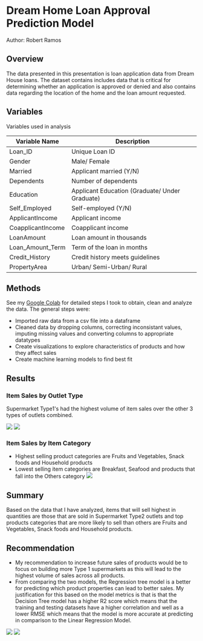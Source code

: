 # Dream Home Loan Approval Prediction Model
Author: Robert Ramos

## Overview
The data presented in this presentation is loan application data from Dream House loans. The dataset contains includes data that is critical for determining whether an application is approved or denied and also contains data regarding the location of the home and the loan amount requested.

## Variables 
Variables used in analysis

|Variable Name|Description   |   
|---|---|
|Loan_ID|Unique Loan ID| 
|Gender|Male/ Female| 
|Married|Applicant married (Y/N)|
|Dependents|Number of dependents|
|Education|Applicant Education (Graduate/ Under Graduate)| 
|Self_Employed|Self-employed (Y/N)|   
|ApplicantIncome|Applicant income|  
|CoapplicantIncome|Coapplicant income|   
|LoanAmount|Loan amount in thousands|  
|Loan_Amount_Term|Term of the loan in months| 
|Credit_History|Credit history meets guidelines| 
|PropertyArea|Urban/ Semi-Urban/ Rural|

## Methods
See my [Google Colab](https://colab.research.google.com/drive/1uNeh7EFhDm6ErGPihXWBGerkOPRQs3El#scrollTo=cSChclu2cPZk) for detailed steps I took to obtain, clean and analyze the data. The general steps were:
* Imported raw data from a csv file into a dataframe
* Cleaned data by dropping columns, correcting inconsistant values, imputing missing values and converting columns to appropriate datatypes
* Create visualizations to explore characteristics of products and how they affect sales
* Create machine learning models to find best fit

## Results
### Item Sales by Outlet Type
Supermarket Type1's had the highest volume of item sales over the other 3 types of outlets combined.

![](images/OutletSales.png)
![](images/ItemSalesbyOutletTypes.png)

### Item Sales by Item Category
- Highest selling product categories are Fruits and Vegetables, Snack foods and Household products
- Lowest selling item categories are Breakfast, Seafood and products that fall into the Others category
![](images/ItemSalesbyItemType.png)

## Summary
Based on the data that I have analyzed, items that will sell highest in quantities are those that are sold in Supermarket Type2 outlets and top products categories that are more likely to sell than others are Fruits and Vegetables, Snack foods and Household products.


## Recommendation
* My recommendation to increase future sales of products would be to focus on building more Type 1 supermarkets as this will lead to the highest volume of sales across all products.
* From comparing the two models, the Regression tree model is a better for predicting which product properties can lead to better sales. My justification for this based on the  model metrics is that is that the Decision Tree model has a higher R2 score which means that the training and testing datasets have a higher correlation and well as a lower RMSE which means that the model is more accurate at predicting in comparison to the Linear Regression Model.

![](images/LR.png)
![](images/DTR.png)
